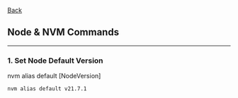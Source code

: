 [Back](README.md)

## Node & NVM Commands

<hr>


### 1. Set Node Default Version

nvm alias default [NodeVersion]
```
nvm alias default v21.7.1
```


